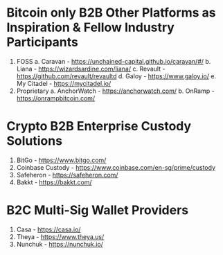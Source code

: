 # Bitcoin only B2B Other Platforms as Inspiration & Fellow Industry Participants
  1. FOSS
         a. Caravan - https://unchained-capital.github.io/caravan/#/
         b. Liana - https://wizardsardine.com/liana/
         c. Revault - https://github.com/revault/revaultd
         d. Galoy - https://www.galoy.io/
         e. My Citadel - https://mycitadel.io/
  2. Proprietary 
       a. AnchorWatch - https://anchorwatch.com/
       b. OnRamp - https://onrampbitcoin.com/

# Crypto B2B Enterprise Custody Solutions
  1. BitGo - https://www.bitgo.com/
  2. Coinbase Custody - https://www.coinbase.com/en-sg/prime/custody
  3. Safeheron - https://safeheron.com/
  4. Bakkt - https://bakkt.com/
   
# B2C Multi-Sig Wallet Providers
   1. Casa - https://casa.io/
   2. Theya - https://www.theya.us/
   3. Nunchuk - https://nunchuk.io/
